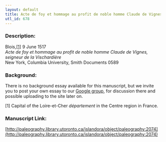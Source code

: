```yaml
---
layout: default
title: Acte de foy et hommage au profit de noble homme Claude de Vignes, seigneur de la Vischardière
utl_id: 678
---
```


### Description:

Blois,<a id="_ftnref1">[[1]](#_ftn1)</a> 9 June 1517<br>
_Acte de foy et hommage au profit de noble homme Claude de Vignes, seigneur de la Vischardière_<br>
New York, Columbia University, Smith Documents 0589

### Background:

There is no background essay available for this manuscript, but we invite you to post your own essay to our [Google group](https://paleography.library.utoronto.ca/content/group-work), for discussion there and possible uploading to the site later on.

<a id="_ftn1">[1]</a> Capital of the Loire-et-Cher _département_ in the Centre region in France. 

### Manuscript Link:

[http://paleography.library.utoronto.ca/islandora/object/paleography:2074](http://paleography.library.utoronto.ca/islandora/object/paleography:2074)
